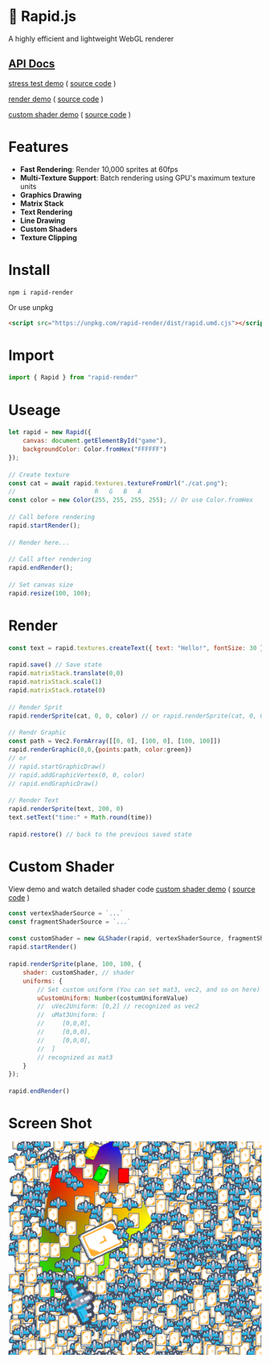 # 🚀 Rapid.js

A highly efficient and lightweight WebGL renderer

## [API Docs](https://nightre.github.io/Rapid.js/docs/)

[stress test demo](https://nightre.github.io/Rapid.js/demo/) ( [source code](./demo/index.js) )

[render demo](https://nightre.github.io/Rapid.js/demo/matrix_stack.html) ( [source code](./demo/matrix_stack.js) )

[custom shader demo](https://nightre.github.io/Rapid.js/demo/custom-shader.html) ( [source code](./demo/custom-shader.js) )



# Features
* **Fast Rendering**: Render 10,000 sprites at 60fps
* **Multi-Texture Support**: Batch rendering using GPU's maximum texture units
* **Graphics Drawing**
* **Matrix Stack**
* **Text Rendering**
* **Line Drawing**
* **Custom Shaders**
* **Texture Clipping**

# Install

```
npm i rapid-render
```

Or use unpkg

```html
<script src="https://unpkg.com/rapid-render/dist/rapid.umd.cjs"></script>
```

# Import

```js
import { Rapid } from "rapid-render"
```

# Useage

```js
let rapid = new Rapid({
    canvas: document.getElementById("game"),
    backgroundColor: Color.fromHex("FFFFFF")
});

// Create texture
const cat = await rapid.textures.textureFromUrl("./cat.png");
//                      R   G   B   A
const color = new Color(255, 255, 255, 255); // Or use Color.fromHex

// Call before rendering
rapid.startRender();

// Render here...

// Call after rendering
rapid.endRender();

// Set canvas size
rapid.resize(100, 100);
```

# Render

```js
const text = rapid.textures.createText({ text: "Hello!", fontSize: 30 })

rapid.save() // Save state
rapid.matrixStack.translate(0,0)
rapid.matrixStack.scale(1)
rapid.matrixStack.rotate(0)

// Render Sprit
rapid.renderSprite(cat, 0, 0, color) // or rapid.renderSprite(cat, 0, 0, { color })

// Rendr Graphic
const path = Vec2.FormArray([[0, 0], [100, 0], [100, 100]])
rapid.renderGraphic(0,0,{points:path, color:green})
// or
// rapid.startGraphicDraw()
// rapid.addGraphicVertex(0, 0, color)
// rapid.endGraphicDraw()

// Render Text
rapid.renderSprite(text, 200, 0)
text.setText("time:" + Math.round(time))

rapid.restore() // back to the previous saved state
```

# Custom Shader

View demo and watch detailed shader code [custom shader demo](https://nightre.github.io/Rapid.js/demo/custom-shader.html) ( [source code](./demo/custom-shader.js) )

```js
const vertexShaderSource = `...`
const fragmentShaderSource = `...`

const customShader = new GLShader(rapid, vertexShaderSource, fragmentShaderSource)
rapid.startRender()

rapid.renderSprite(plane, 100, 100, {
    shader: customShader, // shader
    uniforms: {
        // Set custom uniform (You can set mat3, vec2, and so on here)
        uCustomUniform: Number(costumUniformValue)
        //  uVec2Uniform: [0,2] // recognized as vec2
        //  uMat3Uniform: [
        //     [0,0,0],
        //     [0,0,0],
        //     [0,0,0],
        //  ]
        // recognized as mat3
    }
});

rapid.endRender()
```
# Screen Shot

![screen](./screenshot/screen.png)
